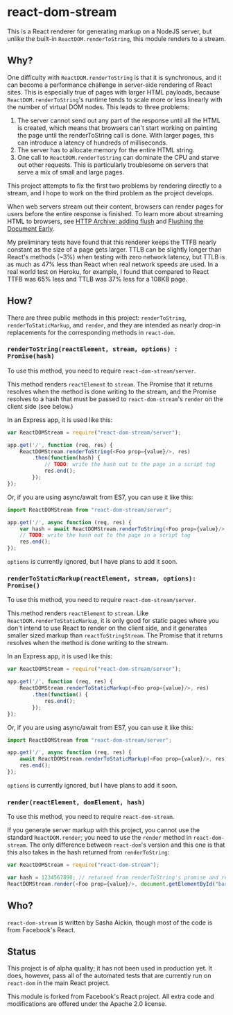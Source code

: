 # react-dom-stream

This is a React renderer for generating markup on a NodeJS server, but unlike the built-in `ReactDOM.renderToString`, this module renders to a stream.

## Why?

One difficulty with `ReactDOM.renderToString` is that it is synchronous, and it can become a performance challenge in server-side rendering of React sites. This is especially true of pages with larger HTML payloads, because `ReactDOM.renderToString`'s runtime tends to scale more or less linearly with the number of virtual DOM nodes. This leads to three problems:

1) The server cannot send out any part of the response until all the HTML is created, which means that browsers can't start working on painting the page until the renderToString call is done. With larger pages, this can introduce a latency of hundreds of milliseconds.
2) The server has to allocate memory for the entire HTML string.
3) One call to `ReactDOM.renderToString` can dominate the CPU and starve out other requests. This is particularly troublesome on servers that serve a mix of small and large pages.


This project attempts to fix the first two problems by rendering directly to a stream, and I hope to work on the third problem as the project develops.

When web servers stream out their content, browsers can render pages for users before the entire response is finished. To learn more about streaming HTML to browsers, see [HTTP Archive: adding flush](http://www.stevesouders.com/blog/2013/01/31/http-archive-adding-flush/) and [Flushing the Document Early](http://www.stevesouders.com/blog/2009/05/18/flushing-the-document-early/).

My preliminary tests have found that this renderer keeps the TTFB nearly constant as the size of a page gets larger. TTLB can be slightly longer than React's methods (~3%) when testing with zero network latency, but TTLB is as much as 47% less than React when real network speeds are used. In a real world test on Heroku, for example, I found that compared to React TTFB was 65% less and TTLB was 37% less for a 108KB page.

## How?

There are three public methods in this project: `renderToString`, `renderToStaticMarkup`, and `render`, and they are intended as nearly drop-in replacements for the corresponding methods in `react-dom`.

### `renderToString(reactElement, stream, options) : Promise(hash)`

To use this method, you need to require `react-dom-stream/server`.

This method renders `reactElement` to `stream`. The Promise that it returns resolves when the method is done writing to the stream, and the Promise resolves to a hash that must be passed to `react-dom-stream`'s `render` on the client side (see below.)

In an Express app, it is used like this:

```javascript
var ReactDOMStream = require("react-dom-stream/server");

app.get('/', function (req, res) {
	ReactDOMStream.renderToString(<Foo prop={value}/>, res)
		.then(function(hash) {
			// TODO: write the hash out to the page in a script tag
			res.end();
		});
});
```

Or, if you are using async/await from ES7, you can use it like this:

```javascript
import ReactDOMStream from "react-dom-stream/server";

app.get('/', async function (req, res) {
	var hash = await ReactDOMStream.renderToString(<Foo prop={value}/>, res);
	// TODO: write the hash out to the page in a script tag
	res.end();
});
```

`options` is currently ignored, but I have plans to add it soon.

### `renderToStaticMarkup(reactElement, stream, options): Promise()`

To use this method, you need to require `react-dom-stream/server`.

This method renders `reactElement` to `stream`. Like `ReactDOM.renderToStaticMarkup`, it is only good for static pages where you don't intend to use React to render on the client side, and it generates smaller sized markup than `reactToStringStream`. The Promise that it returns resolves when the method is done writing to the stream.

In an Express app, it is used like this:

```javascript
var ReactDOMStream = require("react-dom-stream/server");

app.get('/', function (req, res) {
	ReactDOMStream.renderToStaticMarkup(<Foo prop={value}/>, res)
		.then(function() {
			res.end();
		});
});
```

Or, if you are using async/await from ES7, you can use it like this:

```javascript
import ReactDOMStream from "react-dom-stream/server";

app.get('/', async function (req, res) {
	await ReactDOMStream.renderToStaticMarkup(<Foo prop={value}/>, res);
	res.end();
});
```

`options` is currently ignored, but I have plans to add it soon.

### `render(reactElement, domElement, hash)`

To use this method, you need to require `react-dom-stream`.

If you generate server markup with this project, you cannot use the standard `ReactDOM.render`; you need to use the `render` method in `react-dom-stream`. The only difference between `react-dom`'s version and this one is that this also takes in the hash returned from `renderToString`:

```javascript
var ReactDOMStream = require("react-dom-stream");

var hash = 1234567890; // returned from renderToString's promise and read out into the page
ReactDOMStream.render(<Foo prop={value}/>, document.getElementById("bar"), hash);
```

## Who?

`react-dom-stream` is written by Sasha Aickin, though most of the code is from Facebook's React.

## Status

This project is of alpha quality; it has not been used in production yet. It does, however, pass all of the automated tests that are currently run on `react-dom` in the main React project.

This module is forked from Facebook's React project. All extra code and modifications are offered under the Apache 2.0 license.